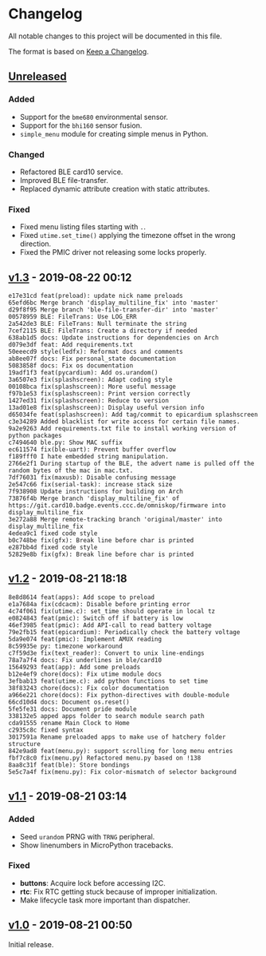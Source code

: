 # Changelog
All notable changes to this project will be documented in this file.

The format is based on [Keep a Changelog](https://keepachangelog.com/en/1.0.0/).

## [Unreleased]
### Added
- Support for the `bme680` environmental sensor.
- Support for the `bhi160` sensor fusion.
- `simple_menu` module for creating simple menus in Python.

### Changed
- Refactored BLE card10 service.
- Improved BLE file-transfer.
- Replaced dynamic attribute creation with static attributes.

### Fixed
- Fixed menu listing files starting with `.`.
- Fixed `utime.set_time()` applying the timezone offset in the wrong direction.
- Fixed the PMIC driver not releasing some locks properly.

## [v1.3] - 2019-08-22 00:12

```text
e17e31cd feat(preload): update nick name preloads
65efd6bc Merge branch 'display_multiline_fix' into 'master'
d29f8f95 Merge branch 'ble-file-transfer-dir' into 'master'
00578959 BLE: FileTrans: Use LOG_ERR
2a542de3 BLE: FileTrans: Null terminate the string
7cef2115 BLE: FileTrans: Create a directory if needed
638ab1d5 docs: Update instructions for dependencies on Arch
d079e3df feat: Add requirements.txt
50eeecd9 style(ledfx): Reformat docs and comments
ab8ee07f docs: Fix personal_state documentation
5083858f docs: Fix os documentation
19adf1f3 feat(pycardium): Add os.urandom()
3a6507e3 fix(splashscreen): Adapt coding style
00108bca fix(splashscreen): More useful message
f97b1e53 fix(splashscreen): Print version correctly
1427ed31 fix(splashscreen): Reduce to version
13ad01e8 fix(splashscreen): Display useful version info
d65034fe feat(splashscreen): Add tag/commit to epicardium splashscreen
c3e34289 Added blacklist for write access for certain file names.
9a2e9263 Add requirements.txt file to install working version of python packages
c7494640 ble.py: Show MAC suffix
ec611574 fix(ble-uart): Prevent buffer overflow
f189fff0 I hate embedded string manipulation.
2766e2f1 During startup of the BLE, the advert name is pulled off the random bytes of the mac in mac.txt.
7df76031 fix(maxusb): Disable confusing message
2e547c66 fix(serial-task): increase stack size
7f938908 Update instructions for building on Arch
73876f4b Merge branch 'display_multiline_fix' of https://git.card10.badge.events.ccc.de/omniskop/firmware into display_multiline_fix
3e272a88 Merge remote-tracking branch 'original/master' into display_multiline_fix
4edea9c1 fixed code style
b0c748be fix(gfx): Break line before char is printed
e287bb4d fixed code style
52829e8b fix(gfx): Break line before char is printed
```

## [v1.2] - 2019-08-21 18:18

```text
8e8d8614 feat(apps): Add scope to preload
e1a7684a fix(cdcacm): Disable before printing error
4c74f061 fix(utime.c): set_time should operate in local tz
e0824843 feat(pmic): Switch off if battery is low
46ef3985 feat(pmic): Add API-call to read battery voltage
79e2fb15 feat(epicardium): Periodically check the battery voltage
5da9e074 feat(pmic): Implement AMUX reading
8c59935e py: timezone workaround
c7f59d3e fix(text_reader): Convert to unix line-endings
78a7a7f4 docs: Fix underlines in ble/card10
15649293 feat(app): Add some preloads
b12e4ef9 chore(docs): Fix utime module docs
3efbab13 feat(utime.c): add python functions to set time
38f83243 chore(docs): Fix color documentation
a966e221 chore(docs): Fix python-directives with double-module
66cd10d4 docs: Document os.reset()
5fe5fe31 docs: Document pride module
338132e5 apped apps folder to search module search path
cda91555 rename Main Clock to Home
c2935c8c fixed syntax
3017591a Rename preloaded apps to make use of hatchery folder structure
842e9ad8 feat(menu.py): support scrolling for long menu entries
fbf7c8c0 fix(menu.py) Refactored menu.py based on !138
8aa8c31f feat(ble): Store bondings
5e5c7a4f fix(menu.py): Fix color-mismatch of selector background
```

## [v1.1] - 2019-08-21 03:14
### Added
- Seed ``urandom`` PRNG with ``TRNG`` peripheral.
- Show linenumbers in MicroPython tracebacks.

### Fixed
- **buttons**: Acquire lock before accessing I2C.
- **rtc**: Fix RTC getting stuck because of improper initialization.
- Make lifecycle task more important than dispatcher.

## [v1.0] - 2019-08-21 00:50
Initial release.

[Unreleased]: https://git.card10.badge.events.ccc.de/card10/firmware/compare/v1.3...master
[v1.3]: https://git.card10.badge.events.ccc.de/card10/firmware/compare/v1.2...v1.3
[v1.2]: https://git.card10.badge.events.ccc.de/card10/firmware/compare/v1.1...v1.2
[v1.1]: https://git.card10.badge.events.ccc.de/card10/firmware/compare/v1.0...v1.1
[v1.0]: https://git.card10.badge.events.ccc.de/card10/firmware/-/tags/v1.0

